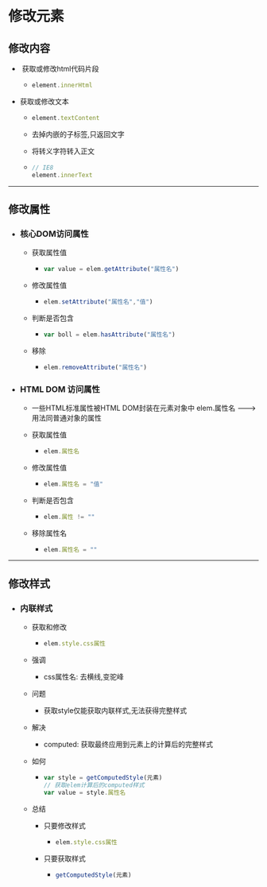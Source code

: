 # 修改元素

## 修改内容

- ​	获取或修改html代码片段

  - ```javascript
    element.innerHtml
    ```

- 获取或修改文本

  - ```javascript
    element.textContent
    ```

  - 去掉内嵌的子标签,只返回文字

  - 将转义字符转入正文

  - ```javascript
    // IE8
    element.innerText
    ```

---

## 修改属性

- ### 核心DOM访问属性

  - 获取属性值 

    - ```javascript
      var value = elem.getAttribute("属性名")
      ```

  - 修改属性值

    - ```javascript
      elem.setAttribute("属性名","值")
      ```

  - 判断是否包含

    - ```javascript
      var boll = elem.hasAttribute("属性名")
      ```

  - 移除

    - ```javascript
      elem.removeAttribute("属性名")
      ```

- ### HTML DOM 访问属性

  - 一些HTML标准属性被HTML DOM封装在元素对象中 elem.属性名 ---> 用法同普通对象的属性

  - 获取属性值

    - ```javascript
      elem.属性名
      ```

  - 修改属性值

    - ```javascript
      elem.属性名 = "值"
      ```

  - 判断是否包含

    - ```javascript
      elem.属性 != ""
      ```

  - 移除属性名

    - ```javascript
      elem.属性名 = ""
      ```

---

## 修改样式

- ### 内联样式

  - 获取和修改

    - ```javascript
      elem.style.css属性
      ```

  - 强调

    -  css属性名: 去横线,变驼峰

  - 问题

    - 获取style仅能获取内联样式,无法获得完整样式

  - 解决

    - computed: 获取最终应用到元素上的计算后的完整样式

  - 如何

    - ```javascript
      var style = getComputedStyle(元素)
      // 获取elem计算后的computed样式
      var value = style.属性名
      ```

  - 总结

    - 只要修改样式 

      - ```javascript
        elem.style.css属性
        ```

    - 只要获取样式

      - ```javascript
        getComputedStyle(元素)
        ```